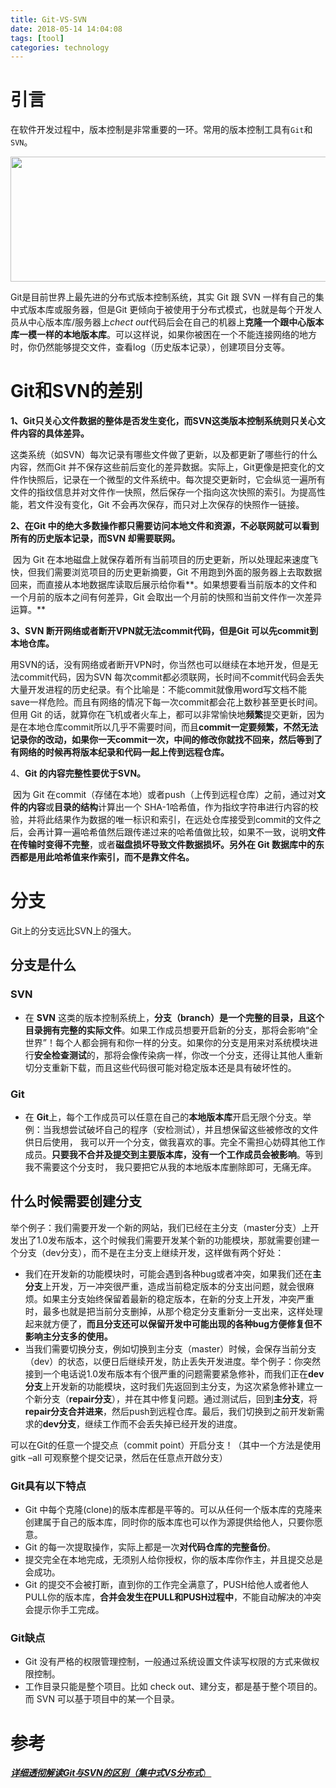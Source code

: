 ```yaml
---
title: Git-VS-SVN
date: 2018-05-14 14:04:08
tags: [tool]
categories: technology
---
```


# 引言

在软件开发过程中，版本控制是非常重要的一环。常用的版本控制工具有`Git`和`SVN`。

<div align=center><img width="800" height="200" src="http://on937g0jc.bkt.clouddn.com/2018-5/Git-vs-SVN/index.png" algin="center"/></div><!-- more -->

Git是目前世界上最先进的分布式版本控制系统，其实 Git 跟 SVN 一样有自己的集中式版本库或服务器，但是Git 更倾向于被使用于分布式模式，也就是每个开发人员从中心版本库/服务器上*chect out*代码后会在自己的机器上**克隆一个跟中心版本库一模一样的本地版本库**。可以这样说，如果你被困在一个不能连接网络的地方时，你仍然能够提交文件，查看log（历史版本记录），创建项目分支等。

# Git和SVN的差别

**1、Git只关心文件数据的整体是否发生变化，而SVN这类版本控制系统则只关心文件内容的具体差异。**

​	这类系统（如SVN）每次记录有哪些文件做了更新，以及都更新了哪些行的什么内容，然而Git 并不保存这些前后变化的差异数据。实际上，Git更像是把变化的文件作快照后，记录在一个微型的文件系统中。每次提交更新时，它会纵览一遍所有文件的指纹信息并对文件作一快照，然后保存一个指向这次快照的索引。为提高性能，若文件没有变化，Git 不会再次保存，而只对上次保存的快照作一链接。

**2、在Git 中的绝大多数操作都只需要访问本地文件和资源，不必联网就可以看到所有的历史版本记录，而SVN 却需要联网。**

​	因为 Git 在本地磁盘上就保存着所有当前项目的历史更新，所以处理起来速度飞快，但我们需要浏览项目的历史更新摘要，Git 不用跑到外面的服务器上去取数据回来，而直接从本地数据库读取后展示给你看**。如果想要看当前版本的文件和一个月前的版本之间有何差异，Git 会取出一个月前的快照和当前文件作一次差异运算。**

**3、SVN 断开网络或者断开VPN就无法commit代码，但是Git 可以先commit到本地仓库。**

​	用SVN的话，没有网络或者断开VPN时，你当然也可以继续在本地开发，但是无法commit代码，因为SVN 每次commit都必须联网，长时间不commit代码会丢失大量开发进程的历史纪录。有个比喻是：不能commit就像用word写文档不能save一样危险。而且有网络的情况下每一次commit都会花上数秒甚至更长时间。但用 Git 的话，就算你在飞机或者火车上，都可以非常愉快地**频繁**提交更新，因为是在本地仓库commit所以几乎不需要时间，而且**commit一定要频繁，不然无法记录你的改动，**如果你一天commit一次，中间的修改你就找不回来，然后等到了有网络的时候再**将版本纪录和代码一起上传到远程仓库。**

4、**Git 的内容完整性要优于SVN。**

​	因为 Git 在commit（存储在本地）或者push（上传到远程仓库）之前，通过对**文件的内容**或**目录的结构**计算出一个 SHA-1哈希值，作为指纹字符串进行内容的校验，并将此结果作为数据的唯一标识和索引，在远处仓库接受到commit的文件之后，会再计算一遍哈希值然后跟传递过来的哈希值做比较，如果不一致，说明**文件在传输时变得不完整**，或者**磁盘损坏导致文件数据损坏。另外在 Git 数据库中的东西都是用此哈希值来作索引，而不是靠文件名。**

# 分支

Git上的分支远比SVN上的强大。

## 分支是什么

### SVN

- 在 **SVN** 这类的版本控制系统上，**分支（branch）是一个完整的目录，且这个目录拥有完整的实际文件**。如果工作成员想要开启新的分支，那将会影响“全世界”！每个人都会拥有和你一样的分支。如果你的分支是用来对系统模块进行**安全检查测试**的，那将会像传染病一样，你改一个分支，还得让其他人重新切分支重新下载，而且这些代码很可能对稳定版本还是具有破坏性的。

### Git

- 在 **Git**上，每个工作成员可以任意在自己的**本地版本库**开启无限个分支。举例：当我想尝试破坏自己的程序（安检测试），并且想保留这些被修改的文件供日后使用， 我可以开一个分支，做我喜欢的事。完全不需担心妨碍其他工作成员。**只要我不合并及提交到主要版本库，没有一个工作成员会被影响**。等到我不需要这个分支时， 我只要把它从我的本地版本库删除即可，无痛无痒。

## 什么时候需要创建分支

   举个例子：我们需要开发一个新的网站，我们已经在主分支（master分支）上开发出了1.0发布版本，这个时候我们需要开发某个新的功能模块，那就需要创建一个分支（dev分支），而不是在主分支上继续开发，这样做有两个好处：

- 我们在开发新的功能模块时，可能会遇到各种bug或者冲突，如果我们还在**主分支**上开发，万一冲突很严重，造成当前稳定版本的分支出问题，就会很麻烦。如果主分支始终保留着最新的稳定版本，在新的分支上开发，冲突严重时，最多也就是把当前分支删掉，从那个稳定分支重新分一支出来，这样处理起来就方便了，**而且分支还可以保留开发中可能出现的各种bug方便修复但不影响主分支多的使用。**
- 当我们需要切换分支，例如切换到主分支（master）时候，会保存当前分支（dev）的状态，以便日后继续开发，防止丢失开发进度。举个例子：你突然接到一个电话说1.0发布版本有个很严重的问题需要紧急修补，而我们正在**dev分支**上开发新的功能模块，这时我们先返回到主分支，为这次紧急修补建立一个新分支（**repair分支**），并在其中修复问题。通过测试后，回到**主分支**，将**repair分支合并进来**，然后push到远程仓库。最后，我们切换到之前开发新需求的**dev分支**，继续工作而不会丢失掉已经开发的进度。

可以在Git的任意一个提交点（commit point）开启分支！（其中一个方法是使用gitk –all 可观察整个提交记录，然后在任意点开啟分支）

### Git具有以下特点

- Git 中每个克隆(clone)的版本库都是平等的。可以从任何一个版本库的克隆来创建属于自己的版本库，同时你的版本库也可以作为源提供给他人，只要你愿意。
- Git 的每一次提取操作，实际上都是一次**对代码仓库的完整备份**。
- 提交完全在本地完成，无须别人给你授权，你的版本库你作主，并且提交总是会成功。
- Git 的提交不会被打断，直到你的工作完全满意了，PUSH给他人或者他人PULL你的版本库，**合并会发生在PULL和PUSH过程中**，不能自动解决的冲突会提示你手工完成。

### Git缺点

- Git 没有严格的权限管理控制，一般通过系统设置文件读写权限的方式来做权限控制。
- 工作目录只能是整个项目。比如 check out、建分支，都是基于整个项目的。而 SVN 可以基于项目中的某一个目录。

# 参考

[***详细透彻解读Git与SVN的区别（集中式VS分布式***）](https://blog.csdn.net/hellow__world/article/details/72529022)